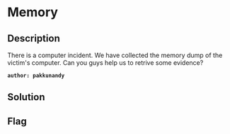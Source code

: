 # Memory
## Description

There is a computer incident. We have collected the memory dump of the victim's computer. Can you guys help us to retrive some evidence?

**`author: pakkunandy `**

## Solution

## Flag